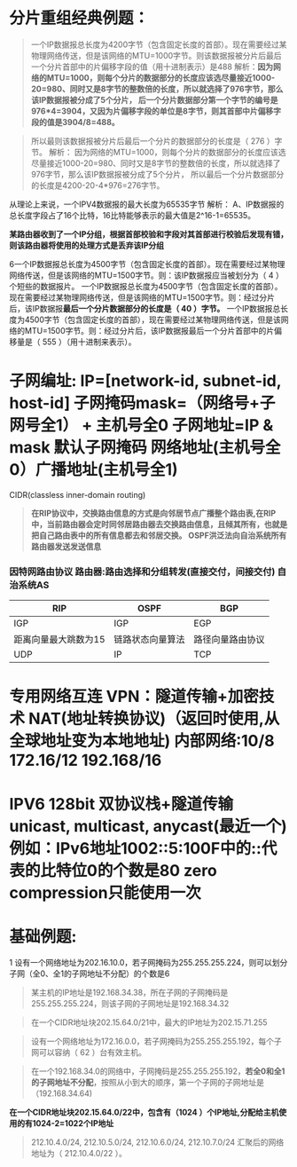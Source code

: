 # 分片重组经典例题：

>一个IP数据报总长度为4200字节（包含固定长度的首部）。现在需要经过某物理网络传送，但是该网络的MTU=1000字节。则该数据报被分片后最后一个分片首部中的片偏移字段的值（用十进制表示）是488
解析：**因为网络的MTU=1000，则每个分片的数据部分的长度应该选尽量接近1000-20=980、同时又是8字节的整数倍的长度，所以就选择了976字节，那么该IP数据报被分成了5个分片，
后一个分片数据部分第一个字节的编号是976*4=3904，又因为片偏移字段的单位是8字节，则其首部中片偏移字段的值是3904/8=488。**

>所以最则该数据报被分片后最后一个分片的数据部分的长度是（  276  ）字节。
解析： 因为网络的MTU=1000，则每个分片的数据部分的长度应该选尽量接近1000-20=980、同时又是8字节的整数倍的长度，所以就选择了976字节，那么该IP数据报被分成了5个分片，
所以最后一个分片数据部分的长度是4200-20-4*976=276字节。

从理论上来说，一个IPV4数据报的最大长度为65535字节  解析：  A、IP数据报的总长度字段占了16个比特，16比特能够表示的最大值是2^16-1=65535。

**某路由器收到了一个IP分组，根据首部校验和字段对其首部进行校验后发现有错，则该路由器将使用的处理方式是丢弃该IP分组**

6一个IP数据报总长度为4500字节（包含固定长度的首部）。现在需要经过某物理网络传送，但是该网络的MTU=1500字节。则：该IP数据报应当被划分为（  4     ）个短些的数据报片。
一个IP数据报总长度为4500字节（包含固定长度的首部）。现在需要经过某物理网络传送，但是该网络的MTU=1500字节。则：经过分片后，该IP数据报**最后一个分片数据部分的长度是（  40     ）字节。**
一个IP数据报总长度为4500字节（包含固定长度的首部），现在需要经过某物理网络传送，但是该网络的MTU=1500字节。则：经过分片后，该IP数据报最后一个分片首部中的片偏移量是（  555     ）（用十进制来表示）。

# 子网编址: IP=[network-id, subnet-id, host-id]  子网掩码mask=（网络号+子网号全1） + 主机号全0   子网地址=IP & mask   默认子网掩码  网络地址(主机号全0）广播地址(主机号全1)
CIDR(classless inner-domain routing)


>**在RIP协议中，交换路由信息的方式是向邻居节点广播整个路由表,在RIP中，当前路由器会定时同邻居路由器去交换路由信息，且倾其所有，也就是把自己路由表中的所有信息都去和邻居交换。
OSPF洪泛法向自治系统所有路由器发送发送信息**


### 因特网路由协议   路由器:路由选择和分组转发(直接交付，间接交付)   自治系统AS

RIP|OSPF|BGP
-|-|-|
IGP|IGP|EGP
距离向量最大跳数为15|链路状态向量算法|路径向量路由协议
UDP|IP|TCP

# 专用网络互连  VPN：隧道传输+加密技术    NAT(地址转换协议)（返回时使用,从全球地址变为本地地址)  内部网络:10/8   172.16/12 192.168/16

# IPV6   128bit  双协议栈+隧道传输  unicast, multicast, anycast(最近一个)  例如：IPv6地址1002::5:100F中的::代表的比特位0的个数是80  zero compression只能使用一次

# 基础例题:
1
设有一个网络地址为202.16.10.0，若子网掩码为255.255.255.224，则可以划分子网（全0、全1的子网地址不分配）的个数是6

>某主机的IP地址是192.168.34.38，所在子网的子网掩码是255.255.255.224，则该子网的子网地址是192.168.34.32

>在一个CIDR地址块202.15.64.0/21中，最大的IP地址为202.15.71.255

>设有一个网络地址为172.16.0.0，若子网掩码为255.255.255.192，每个子网可以容纳（   62  ）台有效主机。

>在一个192.168.34.0的网络中，子网掩码是255.255.255.192，**若全0和全1的子网地址不分配**，按照从小到大的顺序，第一个子网的子网地址是（192.168.34.64)


**在一个CIDR地址块202.15.64.0/22中，包含有（1024      ）个IP地址,分配给主机使用的有1024-2=1022个IP地址**

>212.10.4.0/24, 212.10.5.0/24,  212.10.6.0/24, 212.10.7.0/24 汇聚后的网络地址为（ 212.10.4.0/22    ）。
